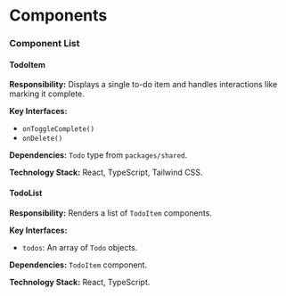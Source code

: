 # Components

### Component List

#### TodoItem

**Responsibility:** Displays a single to-do item and handles interactions like marking it complete.

**Key Interfaces:**
- `onToggleComplete()`
- `onDelete()`

**Dependencies:** `Todo` type from `packages/shared`.

**Technology Stack:** React, TypeScript, Tailwind CSS.

#### TodoList

**Responsibility:** Renders a list of `TodoItem` components.

**Key Interfaces:**
- `todos`: An array of `Todo` objects.

**Dependencies:** `TodoItem` component.

**Technology Stack:** React, TypeScript.
